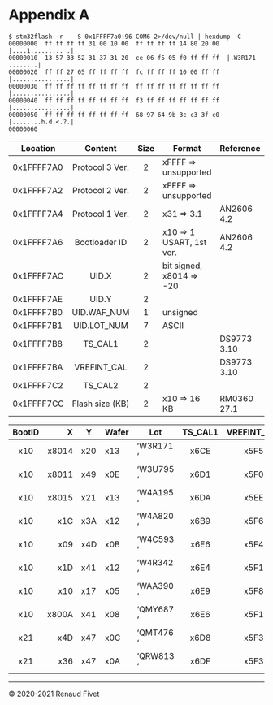 # Appendix A

	$ stm32flash -r - -S 0x1FFFF7a0:96 COM6 2>/dev/null | hexdump -C
	00000000  ff ff ff ff 31 00 10 00  ff ff ff ff 14 80 20 00  |....1......... .|
	00000010  13 57 33 52 31 37 31 20  ce 06 f5 05 f0 ff ff ff  |.W3R171 ........|
	00000020  ff ff 27 05 ff ff ff ff  fc ff ff ff 10 00 ff ff  |................|
	00000030  ff ff ff ff ff ff ff ff  ff ff ff ff ff ff ff ff  |................|
	00000040  ff ff ff ff ff ff ff ff  f3 ff ff ff ff ff ff ff  |................|
	00000050  ff ff ff ff ff ff ff ff  68 97 64 9b 3c c3 3f c0  |........h.d.<.?.|
	00000060

| Location   | Content         | Size | Format                   | Reference   |
|------------| :-------------: | :--: | ------------------------ | ----------- |
| 0x1FFFF7A0 | Protocol 3 Ver. | 2    | xFFFF => unsupported     |             |
| 0x1FFFF7A2 | Protocol 2 Ver. | 2    | xFFFF => unsupported     |             |
| 0x1FFFF7A4 | Protocol 1 Ver. | 2    | x31 => 3.1               | AN2606 4.2  |
| 0x1FFFF7A6 | Bootloader ID   | 2    | x10 => 1 USART, 1st ver. | AN2606 4.2  |
| 0x1FFFF7AC | UID.X           | 2    | bit signed, x8014 => -20 |             |
| 0x1FFFF7AE | UID.Y           | 2    |                          |             |
| 0x1FFFF7B0 | UID.WAF_NUM     | 1    | unsigned                 |             |
| 0x1FFFF7B1 | UID.LOT_NUM     | 7    | ASCII                    |             |
| 0x1FFFF7B8 | TS_CAL1         | 2    |                          | DS9773 3.10 |
| 0x1FFFF7BA | VREFINT_CAL     | 2    |                          | DS9773 3.10 |
| 0x1FFFF7C2 | TS_CAL2         | 2    |                          |             |
| 0x1FFFF7CC | Flash size (KB) | 2    | x10 => 16 KB             | RM0360 27.1 |


| BootID | X     | Y   | Wafer | Lot       | TS_CAL1 | VREFINT_CAL | TS_CAL2 | Flash | TBD     |
| :----: | ----: |-----|-------|-----------| :-----: | :---------: | :-----: | :---: | :------ |
| x10    | x8014 | x20 | x13   | ‘W3R171 ‘ | x6CE    | x5F5        | x527    | 16    | hd<?    |
| x10    | x8011 | x49 | x0E   | ‘W3U795 ‘ | x6D1    | x5F0        | x523    | 16    | hbF?    |
| x10    | x8015 | x21 | x13   | ‘W4A195 ‘ | x6DA    | x5EE        | x52A    | 16    | h^D?    |
| x10    | x1C   | x3A | x12   | ‘W4A820 ‘ | x6B9    | x5F6        | x511    | 16    | hR;?    |
| x10    | x09   | x4D | x0B   | ‘W4C593 ‘ | x6E6    | x5F4        | x53C    | 16    | haG?    |
| x10    | x1D   | x41 | x12   | ‘W4R342 ‘ | x6E4    | x5F1        | x535    | 16    | hZJ?    |
| x10    | x10   | x17 | x05   | ‘WAA390 ‘ | x6E9    | x5F8        | x523    | 16    | hY=?    |
| x10    | x800A | x41 | x08   | ‘QMY687 ‘ | x6E6    | x5F1        | x53E    | 16    | hZE?    |
| x21    | x4D   | x47 | x0C   | ‘QMT476 ‘ | x6D8    | x5F3        | x52D    | 64    | hlR\xBF |
| x21    | x36   | x47 | x0A   | ‘QRW813 ‘ | x6DF    | x5F3        | x539    | 64    | hhF\xFF |

___
© 2020-2021 Renaud Fivet
